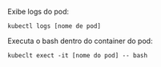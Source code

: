 Exibe logs do pod:

```
kubectl logs [nome de pod]
```


Executa o bash dentro do container do pod:

```
kubeclt exect -it [nome do pod] -- bash
```
